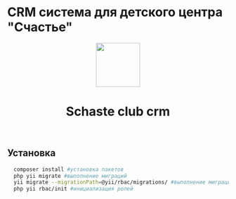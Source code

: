 # CRM система для детского центра "Счастье"

<p align="center">
    <a href="https://schaste-club.ru" target="_blank">
        <img src="https://schaste-club.ru/images/logo/6.png" height="100px">
    </a>
    <h1 align="center">Schaste club crm</h1>
    <br>
</p>

## Установка
```bash
  composer install #установка пакетов
  php yii migrate #выполнение миграций
  yii migrate --migrationPath=@yii/rbac/migrations/ #выполнение миграций RBAC
  php yii rbac/init #инициализация ролей
```

